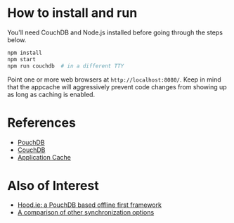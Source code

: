 # How to install and run

You'll need CouchDB and Node.js installed before going through the steps below.

```sh
npm install
npm start
npm run couchdb  # in a different TTY
```

Point one or more web browsers at `http://localhost:8080/`. Keep in mind that the appcache will aggressively prevent code changes from showing up as long as caching is enabled.


# References

- [PouchDB](https://pouchdb.com/)
- [CouchDB](http://couchdb.apache.org/)
- [Application Cache](http://www.html5rocks.com/en/tutorials/appcache/beginner/)

# Also of Interest

- [Hood.ie: a PouchDB based offline first framework](http://hood.ie/)
- [A comparison of other synchronization options](http://kinto.readthedocs.org/en/latest/overview.html#comparison)
